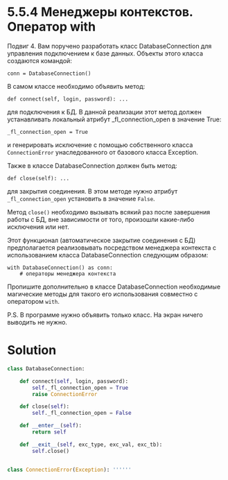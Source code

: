 # 5.5.4 Менеджеры контекстов. Оператор with

Подвиг 4. Вам поручено разработать класс DatabaseConnection для управления подключением к базе данных. Объекты этого
класса создаются командой:

```
conn = DatabaseConnection()
```

В самом классе необходимо объявить метод:

```
def connect(self, login, password): ...
```

для подключения к БД. В данной реализации этот метод должен устанавливать локальный атрибут _fl_connection_open в
значение True:

```
_fl_connection_open = True
```

и генерировать исключение с помощью собственного класса `ConnectionError` унаследованного от базового класса Exception.

Также в классе DatabaseConnection должен быть метод:

```
def close(self): ...
```

для закрытия соединения. В этом методе нужно атрибут `_fl_connection_open` установить в значение `False`.

Метод `close()` необходимо вызывать всякий раз после завершения работы с БД, вне зависимости от того, произошли
какие-либо исключения или нет.

Этот функционал (автоматическое закрытие соединения с БД) предполагается реализовывать посредством менеджера контекста с
использованием класса DatabaseConnection следующим образом:

```
with DatabaseConnection() as conn:
    # операторы менеджера контекста
```    

Пропишите дополнительно в классе DatabaseConnection необходимые магические методы для такого его использования совместно
с оператором `with`.

P.S. В программе нужно объявить только класс. На экран ничего выводить не нужно.

# Solution

```python
class DatabaseConnection:

    def connect(self, login, password):
        self._fl_connection_open = True
        raise ConnectionError

    def close(self):
        self._fl_connection_open = False

    def __enter__(self):
        return self

    def __exit__(self, exc_type, exc_val, exc_tb):
        self.close()


class ConnectionError(Exception): ''''''
```